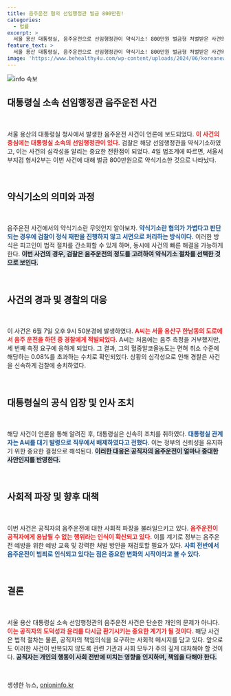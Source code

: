 ```yaml
---
title: 음주운전 혐의 선임행정관 벌금 800만원!
categories:
  - 법률
excerpt: >
  서울 용산 대통령실, 음주운전으로 선임행정관이 약식기소! 800만원 벌금형 처벌받은 사건의 전후 상황을 들어보세요. 그 뒷이야기가 궁금하다면 클릭!
feature_text: >
  서울 용산 대통령실, 음주운전으로 선임행정관이 약식기소! 800만원 벌금형 처벌받은 사건의 전후 상황을 들어보세요. 그 뒷이야기가 궁금하다면 클릭!
image: 'https://www.behealthy4u.com/wp-content/uploads/2024/06/koreanews.jpg'
---
```


<p><img src="https://www.behealthy4u.com/wp-content/uploads/2024/06/koreanews.jpg" alt="info 속보" /></p>

<h2 data-ke-size="size26">대통령실 소속 선임행정관 음주운전 사건</h2>

<p data-ke-size="size16">&nbsp;</p>

<p>서울 용산의 대통령실 청사에서 발생한 음주운전 사건이 언론에 보도되었다. <b><span style="color: #ee2323;">이 사건의 중심에는 대통령실 소속의 선임행정관이 있다.</span></b> 검찰은 해당 선임행정관을 약식기소하였고, 이는 사건의 심각성을 알리는 중요한 전환점이 되었다. 4일 법조계에 따르면, 서울서부지검 형사2부는 이번 사건에 대해 벌금 800만원으로 약식기소한 것으로 나타났다.</p>

<p data-ke-size="size16">&nbsp;</p>

<h2 data-ke-size="size26">약식기소의 의미와 과정</h2>

<p data-ke-size="size16">&nbsp;</p>

<p>음주운전 사건에서의 약식기소란 무엇인지 알아보자. <b><span style="color: #1a5490;">약식기소란 혐의가 가볍다고 판단되는 경우에 검찰이 정식 재판을 진행하지 않고 서면으로 처리하는 방식이다.</span></b> 이러한 방식은 피고인이 법적 절차를 간소화할 수 있게 하며, 동시에 사건의 빠른 해결을 가능하게 한다. <b><span style="background-color: #21538527;">이번 사건의 경우, 검찰은 음주운전의 정도를 고려하여 약식기소 절차를 선택한 것으로 보인다.</span></b></p>

<p data-ke-size="size16">&nbsp;</p>

<h2 data-ke-size="size26">사건의 경과 및 경찰의 대응</h2>

<p data-ke-size="size16">&nbsp;</p>

<p>이 사건은 6월 7일 오후 9시 50분경에 발생하였다. <b><span style="color: #ee2323;">A씨는 서울 용산구 한남동의 도로에서 음주 운전을 하던 중 경찰에게 적발되었다.</span></b> A씨는 처음에는 음주 측정을 거부했지만, 세 번째 측정 요구에 응하게 되었다. 그 결과, 그의 혈중알코올농도는 면허 취소 수준에 해당하는 0.08%를 초과하는 수치로 확인되었다. 상황의 심각성으로 인해 경찰은 사건을 신속하게 검찰에 송치하였다.</p>

<p data-ke-size="size16">&nbsp;</p>

<h2 data-ke-size="size26">대통령실의 공식 입장 및 인사 조치</h2>

<p data-ke-size="size16">&nbsp;</p>

<p>해당 사건이 언론을 통해 알려진 후, 대통령실은 신속히 조치를 취하였다. <b><span style="color: #1a5490;">대통령실 관계자는 A씨를 대기 발령으로 직무에서 배제하였다고 전했다.</span></b> 이는 정부의 신뢰성을 유지하기 위한 중요한 결정으로 해석된다. <b><span style="background-color: #21538527;">이러한 대응은 공직자의 음주운전이 얼마나 중대한 사안인지를 반영한다.</span></b> </p>

<p data-ke-size="size16">&nbsp;</p>

<h2 data-ke-size="size26">사회적 파장 및 향후 대책</h2>

<p data-ke-size="size16">&nbsp;</p>

<p>이번 사건은 공직자의 음주운전에 대한 사회적 파장을 불러일으키고 있다. <b><span style="color: #ee2323;">음주운전이 공직자에게 용납될 수 없는 행위라는 인식이 확산되고 있다.</span></b> 이를 계기로 정부는 음주운전 예방을 위한 예방 교육 및 강력한 처벌 방안을 재검토할 필요가 있다. <b><span style="color: #1a5490;">사회 전반에서 음주운전이 범죄로 인식되고 있다는 점은 중요한 변화의 시작이라고 볼 수 있다.</span></b></p>

<p data-ke-size="size16">&nbsp;</p>

<h2 data-ke-size="size26">결론</h2>

<p data-ke-size="size16">&nbsp;</p>

<p>서울 용산 대통령실 소속 선임행정관의 음주운전 사건은 단순한 개인의 문제가 아니다. <b><span style="color: #ee2323;">이는 공직자의 도덕성과 윤리를 다시금 환기시키는 중요한 계기가 될 것이다.</span></b> 해당 사건은 법적 절차는 물론, 공직자의 책임의식을 요구하는 사회적 메시지를 담고 있다. 앞으로도 이러한 사건이 반복되지 않도록 관련 기관과 사회 모두가 주의 깊게 대처해야 할 것이다. <b><span style="background-color: #21538527;">공직자는 개인의 행동이 사회 전반에 미치는 영향을 인지하며, 책임을 다해야 한다.</span></b></p>

<p data-ke-size="size16">&nbsp;</p>
생생한 뉴스, <a href="https://onioninfo.kr" rel="dofollow">onioninfo.kr</a>


